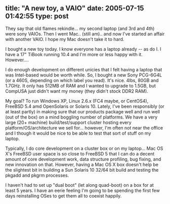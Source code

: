 title: "A new toy, a VAIO"
date: 2005-07-15 01:42:55
type: post
---

<p>They say that old flames rekindle... my second laptop (and 3rd and 4th) were sony VAIOs.  Then I went Mac.. (still am).. and now I've started an affair with another VAIO.  I hope my Mac doesn't take it to hard.</p>  <p>I bought a new toy today.  I know everyone has a laptop already -- as do I.  I have a 17" TiBook running 10.4 and I'm more or less happy with it.  However....</p>  <p>I do enough development on different unicies that I felt having a laptop that was Intel-based would be worth while.  So, I bought a new Sony PCG-6G4L (or a 460S, depending on which label you read).  It's nice.  4lbs, 80GB and 1.7GHz.  It only has 512MB of RAM and I wanted to upgrade to 1.5GB, but CompUSA just didn't want my money (they didn't stock DDR2 RAM).</p>  <p>My goal?  To run Windows XP, Linux 2.6.x (FC4 maybe, or CentOS4), FreeBSD 5.4 amd OpenSolaris or Solaris 10.  Lately, I've been responsibly (or at least partly) in making sure that our products package well and run well (out of the box) on a mind boggling number of platforms.  We have a very large (20+ machine) build/test/support cluster hosting every platform/OS/architecture we sell for... however, I'm often not near the office and I though it would be nice to be able to test that sort of stuff on my laptop.</p>  <p>Typically, I do core development on a cluster box or on my laptop... Mac OS X's FreeBSD user space is so close to FreeBSD 5 that I can do a decent amount of core development work, data structure profiling, bug fixing, and new innovation on that.  However, having a Mac OS X box doesn't help be the slightest bit in building a Sun Solaris 10 32/64 bit build and testing the pkgadd and pkgrm processes.</p>  <p>I haven't had to set up "dual boot" (let along quad-boot) on a box for at least 5 years.  I have an eerie feeling I'm going to be spending the first few days reinstalling OSes to get them all to coexist happily.</p>
